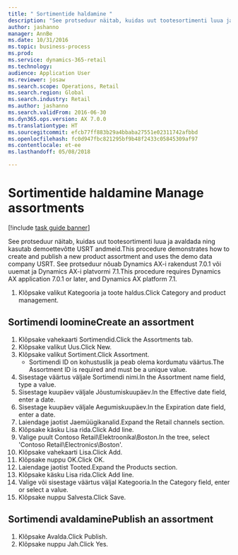 ```yaml
--- 
title: " Sortimentide haldamine "
description: "See protseduur näitab, kuidas uut tootesortimenti luua ja avaldada ning kasutab demoettevõtte USRT andmeid."
author: jashanno
manager: AnnBe
ms.date: 10/31/2016
ms.topic: business-process
ms.prod: 
ms.service: dynamics-365-retail
ms.technology: 
audience: Application User
ms.reviewer: josaw
ms.search.scope: Operations, Retail
ms.search.region: Global
ms.search.industry: Retail
ms.author: jashanno
ms.search.validFrom: 2016-06-30
ms.dyn365.ops.version: AX 7.0.0
ms.translationtype: HT
ms.sourcegitcommit: efcb77ff883b29a4bbaba27551e02311742afbbd
ms.openlocfilehash: fc0d947fbc821295bf9b48f2433c05845309af97
ms.contentlocale: et-ee
ms.lasthandoff: 05/08/2018

---
```

# <a name="manage-assortments"></a><span data-ttu-id="cc9cd-103"> Sortimentide haldamine </span><span class="sxs-lookup"><span data-stu-id="cc9cd-103">Manage assortments</span></span> 

[!include [task guide banner](../includes/task-guide-banner.md)]

<span data-ttu-id="cc9cd-104">See protseduur näitab, kuidas uut tootesortimenti luua ja avaldada ning kasutab demoettevõtte USRT andmeid.</span><span class="sxs-lookup"><span data-stu-id="cc9cd-104">This procedure demonstrates how to create and publish a new product assortment and uses the demo data company USRT.</span></span> <span data-ttu-id="cc9cd-105">See protseduur nõuab Dynamics AX-i rakendust 7.0.1 või uuemat ja Dynamics AX-i platvormi 7.1.</span><span class="sxs-lookup"><span data-stu-id="cc9cd-105">This procedure requires Dynamics AX application 7.0.1 or later, and Dynamics AX platform 7.1.</span></span>  

1. <span data-ttu-id="cc9cd-106">Klõpsake valikut Kategooria ja toote haldus.</span><span class="sxs-lookup"><span data-stu-id="cc9cd-106">Click Category and product management.</span></span>

## <a name="create-an-assortment"></a><span data-ttu-id="cc9cd-107">Sortimendi loomine</span><span class="sxs-lookup"><span data-stu-id="cc9cd-107">Create an assortment</span></span>
1. <span data-ttu-id="cc9cd-108">Klõpsake vahekaarti Sortimendid.</span><span class="sxs-lookup"><span data-stu-id="cc9cd-108">Click the Assortments tab.</span></span>
2. <span data-ttu-id="cc9cd-109">Klõpsake valikut Uus.</span><span class="sxs-lookup"><span data-stu-id="cc9cd-109">Click New.</span></span>
3. <span data-ttu-id="cc9cd-110">Klõpsake valikut Sortiment.</span><span class="sxs-lookup"><span data-stu-id="cc9cd-110">Click Assortment.</span></span>
    * <span data-ttu-id="cc9cd-111">Sortimendi ID on kohustuslik ja peab olema kordumatu väärtus.</span><span class="sxs-lookup"><span data-stu-id="cc9cd-111">The Assortment ID is required and must be a unique value.</span></span>  
4. <span data-ttu-id="cc9cd-112">Sisestage väärtus väljale Sortimendi nimi.</span><span class="sxs-lookup"><span data-stu-id="cc9cd-112">In the Assortment name field, type a value.</span></span>
5. <span data-ttu-id="cc9cd-113">Sisestage kuupäev väljale Jõustumiskuupäev.</span><span class="sxs-lookup"><span data-stu-id="cc9cd-113">In the Effective date field, enter a date.</span></span>
6. <span data-ttu-id="cc9cd-114">Sisestage kuupäev väljale Aegumiskuupäev.</span><span class="sxs-lookup"><span data-stu-id="cc9cd-114">In the Expiration date field, enter a date.</span></span>
7. <span data-ttu-id="cc9cd-115">Laiendage jaotist Jaemüügikanalid.</span><span class="sxs-lookup"><span data-stu-id="cc9cd-115">Expand the Retail channels section.</span></span>
8. <span data-ttu-id="cc9cd-116">Klõpsake käsku Lisa rida.</span><span class="sxs-lookup"><span data-stu-id="cc9cd-116">Click Add line.</span></span>
9. <span data-ttu-id="cc9cd-117">Valige puult Contoso Retail\Elektroonika\Boston.</span><span class="sxs-lookup"><span data-stu-id="cc9cd-117">In the tree, select 'Contoso Retail\Electronics\Boston'.</span></span>
10. <span data-ttu-id="cc9cd-118">Klõpsake vahekaarti Lisa.</span><span class="sxs-lookup"><span data-stu-id="cc9cd-118">Click Add.</span></span>
11. <span data-ttu-id="cc9cd-119">Klõpsake nuppu OK.</span><span class="sxs-lookup"><span data-stu-id="cc9cd-119">Click OK.</span></span>
12. <span data-ttu-id="cc9cd-120">Laiendage jaotist Tooted.</span><span class="sxs-lookup"><span data-stu-id="cc9cd-120">Expand the Products section.</span></span>
13. <span data-ttu-id="cc9cd-121">Klõpsake käsku Lisa rida.</span><span class="sxs-lookup"><span data-stu-id="cc9cd-121">Click Add line.</span></span>
14. <span data-ttu-id="cc9cd-122">Valige või sisestage väärtus väljal Kategooria.</span><span class="sxs-lookup"><span data-stu-id="cc9cd-122">In the Category field, enter or select a value.</span></span>
15. <span data-ttu-id="cc9cd-123">Klõpsake nuppu Salvesta.</span><span class="sxs-lookup"><span data-stu-id="cc9cd-123">Click Save.</span></span>

## <a name="publish-an-assortment"></a><span data-ttu-id="cc9cd-124">Sortimendi avaldamine</span><span class="sxs-lookup"><span data-stu-id="cc9cd-124">Publish an assortment</span></span>
1. <span data-ttu-id="cc9cd-125">Klõpsake Avalda.</span><span class="sxs-lookup"><span data-stu-id="cc9cd-125">Click Publish.</span></span>
2. <span data-ttu-id="cc9cd-126">Klõpsake nuppu Jah.</span><span class="sxs-lookup"><span data-stu-id="cc9cd-126">Click Yes.</span></span>


